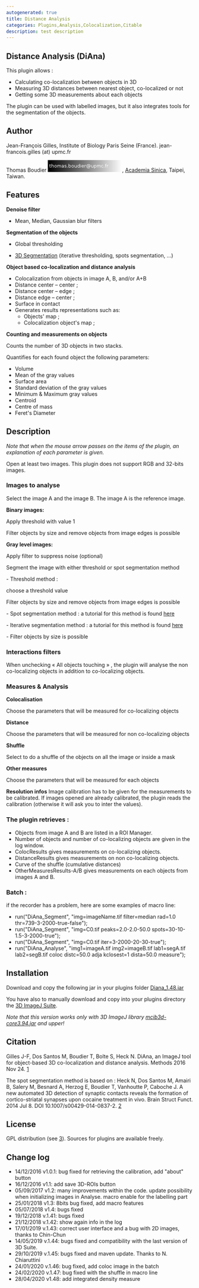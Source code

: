 ```yaml
---
autogenerated: true
title: Distance Analysis
categories: Plugins,Analysis,Colocalization,Citable
description: test description
---
```


Distance Analysis (DiAna)
-------------------------

This plugin allows :

-   Calculating co-localization between objects in 3D
-   Measuring 3D distances between nearest object, co-localized or not
-   Getting some 3D measurements about each objects

The plugin can be used with labelled images, but it also integrates tools for the segmentation of the objects.

Author
------

Jean-François Gilles, Institute of Biology Paris Seine (France). jean-francois.gilles (at) upmc.fr

Thomas Boudier ![](/media/EmailBoudier.png "fig:EmailBoudier.png"), [Academia Sinica](https://www.sinica.edu.tw/en), Taipei, Taiwan.

Features
--------

**Denoise filter**

-   Mean, Median, Gaussian blur filters

**Segmentation of the objects**

-   Global thresholding

<!-- -->

-   [3D Segmentation](https://imagejdocu.list.lu/plugin/segmentation/3d_spots_segmentation/start) (iterative thresholding, spots segmentation, ...)

**Object based co-localization and distance analysis**

-   Colocalization from objects in image A, B, and/or A+B
-   Distance center – center ;
-   Distance center – edge ;
-   Distance edge – center ;
-   Surface in contact
-   Generates results representations such as:
    -   Objects' map ;
    -   Colocalization object's map ;

**Counting and measurements on objects**

Counts the number of 3D objects in two stacks.

Quantifies for each found object the following parameters:

-   Volume
-   Mean of the gray values
-   Surface area
-   Standard deviation of the gray values
-   Minimum & Maximum gray values
-   Centroid
-   Centre of mass
-   Feret's Diameter

Description
-----------

*Note that when the mouse arrow passes on the items of the plugin, an explanation of each parameter is given.*

Open at least two images. This plugin does not support RGB and 32-bits images.

### Images to analyse

Select the image A and the image B. The image A is the reference image.

**Binary images:**

Apply threshold with value 1

Filter objects by size and remove objects from image edges is possible

**Gray level images:**

Apply filter to suppress noise (optional)

Segment the image with either threshold or spot segmentation method

\- Threshold method :

choose a threshold value

Filter objects by size and remove objects from image edges is possible

\- Spot segmentation method : a tutorial for this method is found [here](Plugin_segmentation_3d_spots_segmentation_start)

\- Iterative segmentation method : a tutorial for this method is found [here](Plugin_segmentation_3d_spots_segmentation_start)

\- Filter objects by size is possible

### Interactions filters

When unchecking « All objects touching » , the plugin will analyse the non co-localizing objects in addition to co-localizing objects.

### Measures & Analysis

**Colocalisation**

Choose the parameters that will be measured for co-localizing objects

**Distance**

Choose the parameters that will be measured for non co-localizing objects

**Shuffle**

Select to do a shuffle of the objects on all the image or inside a mask

**Other measures**

Choose the parameters that will be measured for each objects

**Resolution infos** Image calibration has to be given for the measurements to be calibrated. If images opened are already calibrated, the plugin reads the calibration (otherwise it will ask you to inter the values).

### The plugin retrieves :

-   Objects from image A and B are listed in a ROI Manager.
-   Number of objects and number of co-localizing objects are given in the log window.
-   ColocResults gives measurements on co-localizing objects.
-   DistanceResults gives measurements on non co-localizing objects.
-   Curve of the shuffle (cumulative distances)
-   OtherMeasuresResults-A/B gives measurements on each objects from images A and B.

### Batch :

if the recorder has a problem, here are some examples of macro line:

-   run("DiAna\_Segment", "img=imageName.tif filter=median rad=1.0 thr=739-3-2000-true-false");
-   run("DiAna\_Segment", "img=C0.tif peaks=2.0-2.0-50.0 spots=30-10-1.5-3-2000-true");
-   run("DiAna\_Segment", "img=C0.tif iter=3-2000-20-30-true");
-   run("DiAna\_Analyse", "img1=imageA.tif img2=imageB.tif lab1=segA.tif lab2=segB.tif coloc distc=50.0 adja kclosest=1 dista=50.0 measure");

Installation
------------

Download and copy the following jar in your plugins folder [Diana\_1.48.jar](https://drive.google.com/open?id=1aODVyqRjmU53wEM52lfLM74Yn9GP9PBl)

You have also to manually download and copy into your plugins directory the [3D ImageJ Suite](/plugins/3d-imagej-suite).

*Note that this version works only with 3D ImageJ library [mcib3d-core3.94.jar](https://drive.google.com/open?id=1a83KAeDEcCk0Lio3xXebd7Fxk83cTjy-) and upper!*

Citation
--------

Gilles J-F, Dos Santos M, Boudier T, Bolte S, Heck N. DiAna, an ImageJ tool for object-based 3D co-localization and distance analysis. Methods 2016 Nov 24. [1](http://www.sciencedirect.com/science/article/pii/S1046202316304649)

The spot segmentation method is based on : Heck N, Dos Santos M, Amairi B, Salery M, Besnard A, Herzog E, Boudier T, Vanhoutte P, Caboche J. A new automated 3D detection of synaptic contacts reveals the formation of cortico-striatal synapses upon cocaine treatment in vivo. Brain Struct Funct. 2014 Jul 8. DOI 10.1007/s00429-014-0837-2. [2](http://link.springer.com/article/10.1007%2Fs00429-014-0837-2)

License
-------

GPL distribution (see [3](http://www.cecill.info/index.en.html%7Clicence)). Sources for plugins are available freely.

Change log
----------

-   14/12/2016 v1.0.1: bug fixed for retrieving the calibration, add "about" button
-   16/12/2016 v1.1: add save 3D-ROIs button
-   05/09/2017 v1.2: many improvements within the code. update possibility when initializing images in Analyse. macro enable for the labelling part
-   25/01/2018 v1.3: 8bits bug fixed, add macro features
-   05/07/2018 v1.4: bugs fixed
-   19/12/2018 v.1.41: bugs fixed
-   21/12/2018 v.1.42: show again info in the log
-   17/01/2019 v.1.43: correct user interface and a bug with 2D images, thanks to Chin-Chun
-   14/05/2019 v.1.44: bugs fixed and compatibility with the last version of 3D Suite.
-   29/10/2019 v.1.45: bugs fixed and maven update. Thanks to N. Chiaruttini
-   24/01/2020 v.1.46: bug fixed, add coloc image in the batch
-   24/02/2020 v.1.47: bug fixed with the shuffle in macro line
-   28/04/2020 v1.48: add integrated density measure

   
